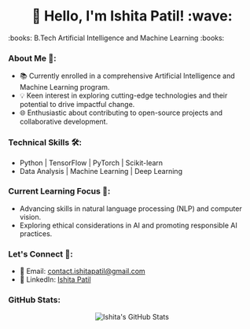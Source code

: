 <h1 align="center">👋 Hello, I'm Ishita Patil! :wave:</h1
                                                      
<h2 align="center">:books: B.Tech Artificial Intelligence and Machine Learning :books:</h2>



### About Me 🚀:

- 📚 Currently enrolled in a comprehensive Artificial Intelligence and Machine Learning program.
- 💡 Keen interest in exploring cutting-edge technologies and their potential to drive impactful change.
- 🌐 Enthusiastic about contributing to open-source projects and collaborative development.

### Technical Skills 🛠️:

- Python | TensorFlow | PyTorch | Scikit-learn
- Data Analysis | Machine Learning | Deep Learning

### Current Learning Focus 🌱:

- Advancing skills in natural language processing (NLP) and computer vision.
- Exploring ethical considerations in AI and promoting responsible AI practices.

### Let's Connect 🤝:

- 📧 Email: contact.ishitapatil@gmail.com
- 💼 LinkedIn: [Ishita Patil](https://www.linkedin.com/in/ishitapatil03/)

### GitHub Stats:
<p align="center">
  <img src="https://github-readme-stats.vercel.app/api?username=ishitapatil08&show_icons=true&theme=radical" alt="Ishita's GitHub Stats">
</p>
